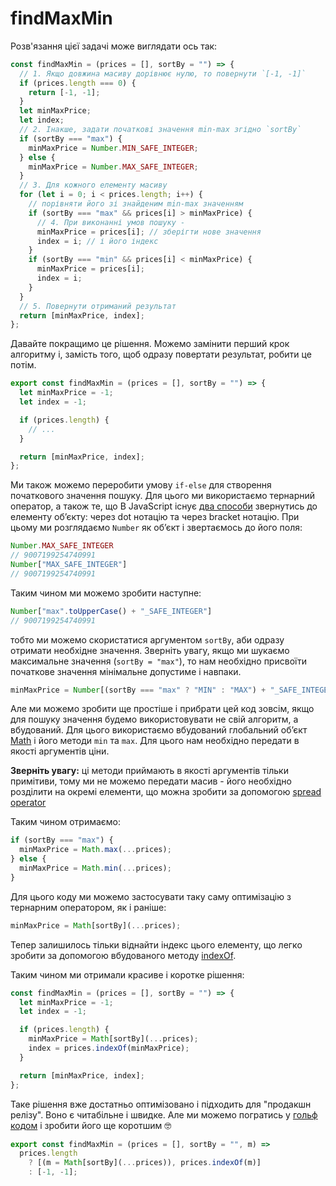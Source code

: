 # findMaxMin

Розв'язання цієї задачі може виглядати ось так:

```js
const findMaxMin = (prices = [], sortBy = "") => {
  // 1. Якщо довжина масиву дорівнює нулю, то повернути `[-1, -1]`
  if (prices.length === 0) {
    return [-1, -1];
  }
  let minMaxPrice;
  let index;
  // 2. Інакше, задати початкові значення min-max згідно `sortBy`
  if (sortBy === "max") {
    minMaxPrice = Number.MIN_SAFE_INTEGER;
  } else {
    minMaxPrice = Number.MAX_SAFE_INTEGER;
  }
  // 3. Для кожного елементу масиву
  for (let i = 0; i < prices.length; i++) {
    // порівняти його зі знайденим min-max значенням
    if (sortBy === "max" && prices[i] > minMaxPrice) {
      // 4. При виконанні умов пошуку -
      minMaxPrice = prices[i]; // зберігти нове значення
      index = i; // і його індекс
    }
    if (sortBy === "min" && prices[i] < minMaxPrice) {
      minMaxPrice = prices[i];
      index = i;
    }
  }
  // 5. Повернути отриманий результат
  return [minMaxPrice, index];
};
```

Давайте покращимо це рішення. Можемо замінити перший крок алгоритму і, замість того, щоб одразу повертати результат, робити це потім.

```js
export const findMaxMin = (prices = [], sortBy = "") => {
  let minMaxPrice = -1;
  let index = -1;

  if (prices.length) {
    // ...
  }

  return [minMaxPrice, index];
};
```

Ми також можемо переробити умову `if-else` для створення початкового значення пошуку. Для цього ми використаємо тернарний оператор, а також те, що В JavaScript існує [два способи](https://developer.mozilla.org/en-US/docs/Web/JavaScript/Reference/Operators/Property_Accessors) звернутись до елементу обʼєкту: через dot нотацію та через bracket нотацію. При цьому ми розглядаємо `Number` як обʼєкт і звертаємось до його поля:

```js
Number.MAX_SAFE_INTEGER
// 9007199254740991
Number["MAX_SAFE_INTEGER"]
// 9007199254740991
```

Таким чином ми можемо зробити наступне:

```js
Number["max".toUpperCase() + "_SAFE_INTEGER"]
// 9007199254740991
```

тобто ми можемо скористатися аргументом `sortBy`, аби одразу отримати необхідне значення. Зверніть увагу, якщо ми шукаємо максимальне значення (`sortBy = "max"`), то нам необхідно присвоїти початкове значення мінімальне допустиме і навпаки.

```js
minMaxPrice = Number[(sortBy === "max" ? "MIN" : "MAX") + "_SAFE_INTEGER"];
```

Але ми можемо зробити ще простіше і прибрати цей код зовсім, якщо для пошуку значення будемо використовувати не свій алгоритм, а вбудований. Для цього використаємо вбудований глобальний обʼєкт [Math](https://developer.mozilla.org/en-US/docs/Web/JavaScript/Reference/Global_Objects/Math) і його методи `min` та `max`. Для цього нам необхідно передати в якості аргументів ціни.

**Зверніть увагу:** ці методи приймають в якості аргументів тільки примітиви, тому ми не можемо передати масив - його необхідно розділити на окремі елементи, що можна зробити за допомогою [spread operator](https://developer.mozilla.org/en-US/docs/Web/JavaScript/Reference/Operators/Spread_syntax)

Таким чином отримаємо:

```js
if (sortBy === "max") {
  minMaxPrice = Math.max(...prices);
} else {
  minMaxPrice = Math.min(...prices);
}
```

Для цього коду ми можемо застосувати таку саму оптимізацію з тернарним оператором, як і раніше:

```js
minMaxPrice = Math[sortBy](...prices);
```

Тепер залишилось тільки віднайти індекс цього елементу, що легко зробити за допомогою вбудованого методу [indexOf](https://developer.mozilla.org/en-US/docs/Web/JavaScript/Reference/Global_Objects/Array/indexOf).

Таким чином ми отримали красиве і коротке рішення:

```js
const findMaxMin = (prices = [], sortBy = "") => {
  let minMaxPrice = -1;
  let index = -1;

  if (prices.length) {
    minMaxPrice = Math[sortBy](...prices);
    index = prices.indexOf(minMaxPrice);
  }

  return [minMaxPrice, index];
};
```

Таке рішення вже достатньо оптимізовано і підходить для "продакшн релізу". Воно є читабільне і швидке. Але ми можемо погратись у [гольф кодом](https://en.wikipedia.org/wiki/Code_golf) і зробити його ще коротшим 🤓

```js
export const findMaxMin = (prices = [], sortBy = "", m) =>
  prices.length
    ? [(m = Math[sortBy](...prices)), prices.indexOf(m)]
    : [-1, -1];
```
